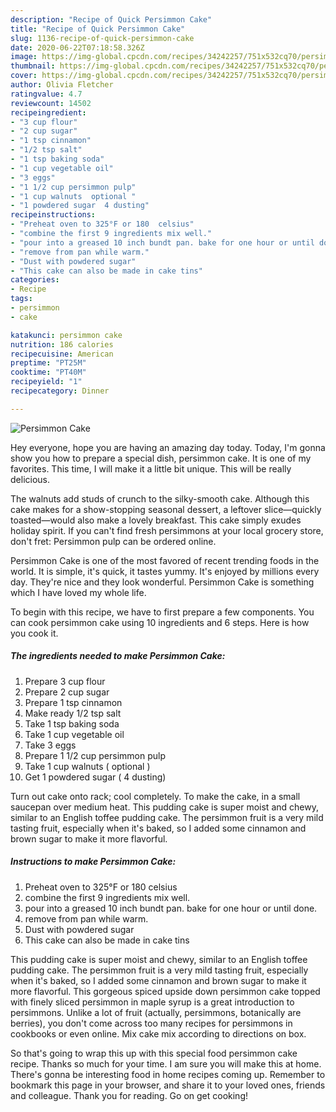 ```yaml
---
description: "Recipe of Quick Persimmon Cake"
title: "Recipe of Quick Persimmon Cake"
slug: 1136-recipe-of-quick-persimmon-cake
date: 2020-06-22T07:18:58.326Z
image: https://img-global.cpcdn.com/recipes/34242257/751x532cq70/persimmon-cake-recipe-main-photo.jpg
thumbnail: https://img-global.cpcdn.com/recipes/34242257/751x532cq70/persimmon-cake-recipe-main-photo.jpg
cover: https://img-global.cpcdn.com/recipes/34242257/751x532cq70/persimmon-cake-recipe-main-photo.jpg
author: Olivia Fletcher
ratingvalue: 4.7
reviewcount: 14502
recipeingredient:
- "3 cup flour"
- "2 cup sugar"
- "1 tsp cinnamon"
- "1/2 tsp salt"
- "1 tsp baking soda"
- "1 cup vegetable oil"
- "3 eggs"
- "1 1/2 cup persimmon pulp"
- "1 cup walnuts  optional "
- "1 powdered sugar  4 dusting"
recipeinstructions:
- "Preheat oven to 325°F or 180  celsius"
- "combine the first 9 ingredients mix well."
- "pour into a greased 10 inch bundt pan. bake for one hour or until done."
- "remove from pan while warm."
- "Dust with powdered sugar"
- "This cake can also be made in cake tins"
categories:
- Recipe
tags:
- persimmon
- cake

katakunci: persimmon cake 
nutrition: 186 calories
recipecuisine: American
preptime: "PT25M"
cooktime: "PT40M"
recipeyield: "1"
recipecategory: Dinner

---
```



![Persimmon Cake](https://img-global.cpcdn.com/recipes/34242257/751x532cq70/persimmon-cake-recipe-main-photo.jpg)

Hey everyone, hope you are having an amazing day today. Today, I'm gonna show you how to prepare a special dish, persimmon cake. It is one of my favorites. This time, I will make it a little bit unique. This will be really delicious.

The walnuts add studs of crunch to the silky-smooth cake. Although this cake makes for a show-stopping seasonal dessert, a leftover slice—quickly toasted—would also make a lovely breakfast. This cake simply exudes holiday spirit. If you can&#39;t find fresh persimmons at your local grocery store, don&#39;t fret: Persimmon pulp can be ordered online.

Persimmon Cake is one of the most favored of recent trending foods in the world. It is simple, it's quick, it tastes yummy. It's enjoyed by millions every day. They're nice and they look wonderful. Persimmon Cake is something which I have loved my whole life.


To begin with this recipe, we have to first prepare a few components. You can cook persimmon cake using 10 ingredients and 6 steps. Here is how you cook it.

<!--inarticleads1-->

##### The ingredients needed to make Persimmon Cake:

1. Prepare 3 cup flour
1. Prepare 2 cup sugar
1. Prepare 1 tsp cinnamon
1. Make ready 1/2 tsp salt
1. Take 1 tsp baking soda
1. Take 1 cup vegetable oil
1. Take 3 eggs
1. Prepare 1 1/2 cup persimmon pulp
1. Take 1 cup walnuts ( optional )
1. Get 1 powdered sugar ( 4 dusting)


Turn out cake onto rack; cool completely. To make the cake, in a small saucepan over medium heat. This pudding cake is super moist and chewy, similar to an English toffee pudding cake. The persimmon fruit is a very mild tasting fruit, especially when it&#39;s baked, so I added some cinnamon and brown sugar to make it more flavorful. 

<!--inarticleads2-->

##### Instructions to make Persimmon Cake:

1. Preheat oven to 325°F or 180  celsius
1. combine the first 9 ingredients mix well.
1. pour into a greased 10 inch bundt pan. bake for one hour or until done.
1. remove from pan while warm.
1. Dust with powdered sugar
1. This cake can also be made in cake tins


This pudding cake is super moist and chewy, similar to an English toffee pudding cake. The persimmon fruit is a very mild tasting fruit, especially when it&#39;s baked, so I added some cinnamon and brown sugar to make it more flavorful. This gorgeous spiced upside down persimmon cake topped with finely sliced persimmon in maple syrup is a great introduction to persimmons. Unlike a lot of fruit (actually, persimmons, botanically are berries), you don&#39;t come across too many recipes for persimmons in cookbooks or even online. Mix cake mix according to directions on box. 

So that's going to wrap this up with this special food persimmon cake recipe. Thanks so much for your time. I am sure you will make this at home. There's gonna be interesting food in home recipes coming up. Remember to bookmark this page in your browser, and share it to your loved ones, friends and colleague. Thank you for reading. Go on get cooking!
